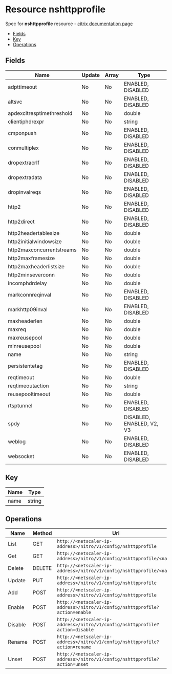 # Resource nshttpprofile

Spec for **nshttpprofile** resource - [citrix documentation page](https://developer-docs.citrix.com/projects/netscaler-nitro-api/en/11.0/configuration/ns/nshttpprofile/nshttpprofile/)

- [Fields](#fields)
- [Key](#key)
- [Operations](#operations)

## Fields

| Name | Update | Array | Type |
|----|----|----|----|
|adpttimeout|No|No|ENABLED, DISABLED|
|altsvc|No|No|ENABLED, DISABLED|
|apdexcltresptimethreshold|No|No|double|
|clientiphdrexpr|No|No|string|
|cmponpush|No|No|ENABLED, DISABLED|
|conmultiplex|No|No|ENABLED, DISABLED|
|dropextracrlf|No|No|ENABLED, DISABLED|
|dropextradata|No|No|ENABLED, DISABLED|
|dropinvalreqs|No|No|ENABLED, DISABLED|
|http2|No|No|ENABLED, DISABLED|
|http2direct|No|No|ENABLED, DISABLED|
|http2headertablesize|No|No|double|
|http2initialwindowsize|No|No|double|
|http2maxconcurrentstreams|No|No|double|
|http2maxframesize|No|No|double|
|http2maxheaderlistsize|No|No|double|
|http2minseverconn|No|No|double|
|incomphdrdelay|No|No|double|
|markconnreqinval|No|No|ENABLED, DISABLED|
|markhttp09inval|No|No|ENABLED, DISABLED|
|maxheaderlen|No|No|double|
|maxreq|No|No|double|
|maxreusepool|No|No|double|
|minreusepool|No|No|double|
|name|No|No|string|
|persistentetag|No|No|ENABLED, DISABLED|
|reqtimeout|No|No|double|
|reqtimeoutaction|No|No|string|
|reusepooltimeout|No|No|double|
|rtsptunnel|No|No|ENABLED, DISABLED|
|spdy|No|No|DISABLED, ENABLED, V2, V3|
|weblog|No|No|ENABLED, DISABLED|
|websocket|No|No|ENABLED, DISABLED|

## Key

| Name | Type |
|----|----|
| name | string |

## Operations

| Name | Method | Url |
|----|----|----|
| List | GET | `http://<netscaler-ip-address>/nitro/v1/config/nshttpprofile` |
| Get | GET | `http://<netscaler-ip-address>/nitro/v1/config/nshttpprofile/<name>` |
| Delete | DELETE | `http://<netscaler-ip-address>/nitro/v1/config/nshttpprofile/<name>` |
| Update | PUT | `http://<netscaler-ip-address>/nitro/v1/config/nshttpprofile` |
| Add | POST | `http://<netscaler-ip-address>/nitro/v1/config/nshttpprofile` |
| Enable | POST | `http://<netscaler-ip-address>/nitro/v1/config/nshttpprofile?action=enable` |
| Disable | POST | `http://<netscaler-ip-address>/nitro/v1/config/nshttpprofile?action=disable` |
| Rename | POST | `http://<netscaler-ip-address>/nitro/v1/config/nshttpprofile?action=rename` |
| Unset | POST | `http://<netscaler-ip-address>/nitro/v1/config/nshttpprofile?action=unset` |

